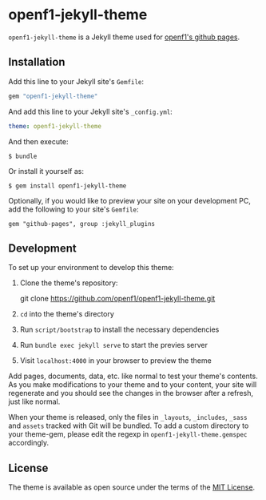 # openf1-jekyll-theme

`openf1-jekyll-theme` is a Jekyll theme used for [openf1's github pages](https://openf1.github.io).

## Installation

Add this line to your Jekyll site's `Gemfile`:

```ruby
gem "openf1-jekyll-theme"
```

And add this line to your Jekyll site's `_config.yml`:

```yaml
theme: openf1-jekyll-theme
```

And then execute:

    $ bundle

Or install it yourself as:

    $ gem install openf1-jekyll-theme

Optionally, if you would like to preview your site on your development PC, add the following to your site's `Gemfile`:

    gem "github-pages", group :jekyll_plugins

## Development

To set up your environment to develop this theme:

1. Clone the theme's repository:

    git clone https://github.com/openf1/openf1-jekyll-theme.git

2. `cd` into the theme's directory
3. Run `script/bootstrap` to install the necessary dependencies
4. Run `bundle exec jekyll serve` to start the previes server
5. Visit `localhost:4000` in your browser to preview the theme

Add pages, documents, data, etc. like normal to test your theme's contents. As you make modifications to your theme and to your content, your site will regenerate and you should see the changes in the browser after a refresh, just like normal.

When your theme is released, only the files in `_layouts`, `_includes`, `_sass` and `assets` tracked with Git will be bundled.
To add a custom directory to your theme-gem, please edit the regexp in `openf1-jekyll-theme.gemspec` accordingly.

## License

The theme is available as open source under the terms of the [MIT License](https://opensource.org/licenses/MIT).

